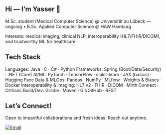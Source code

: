 ## Hi — I’m Yasser 👋
M.Sc. student (Medical Computer Science) @ Universität zu Lübeck — ongoing • B.Sc. Applied Computer Science @ HAW Hamburg
>
Interests: medical imaging, clinical NLP, interoperability (HL7/FHIR/DICOM), and trustworthy ML for healthcare.

## Tech Stack 

Languages: Java · C · C# · Python
Frameworks: Spring (Boot/Data/Security) · .NET (Core)
AI/ML: PyTorch · TensorFlow · scikit-learn · JAX (basics) · Hugging Face
Data & MLOps: Pandas · NumPy · MLflow · Weights & Biases · Docker 
Interoperability & Imaging: HL7 v2 · FHIR · DICOM · Mirth Connect · Orthanc 
Build/Dev: Gradle · Maven · Git/GitHub · REST

## Let’s Connect!
Open to impactful collaborations and fresh ideas. Reach out anytime.
>
[![Email](https://img.shields.io/badge/Email-D14836?style=for-the-badge&logo=gmail&logoColor=white)](mailto:ibourk2000@gmail.com)  


